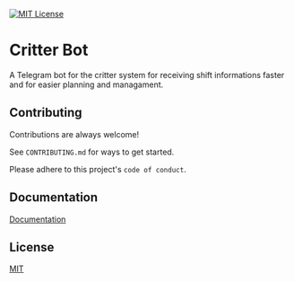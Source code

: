 
[![MIT License](https://img.shields.io/badge/License-MIT-green.svg)](https://choosealicense.com/licenses/mit/)


# Critter Bot

A Telegram bot for the critter system for receiving shift informations faster and for easier planning and managament.


## Contributing

Contributions are always welcome!

See `CONTRIBUTING.md` for ways to get started.

Please adhere to this project's `code of conduct`.


## Documentation

[Documentation](https://linktodocumentation)


## License

[MIT](https://choosealicense.com/licenses/mit/)

